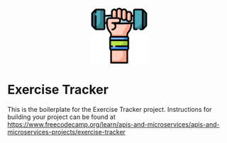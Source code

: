<p align="center">
<img src="./img/exercise.png" alt="Hand holding a dumbbell" width="25%"/>
</p>

# Exercise Tracker

This is the boilerplate for the Exercise Tracker project. Instructions for building your project can be found at https://www.freecodecamp.org/learn/apis-and-microservices/apis-and-microservices-projects/exercise-tracker
